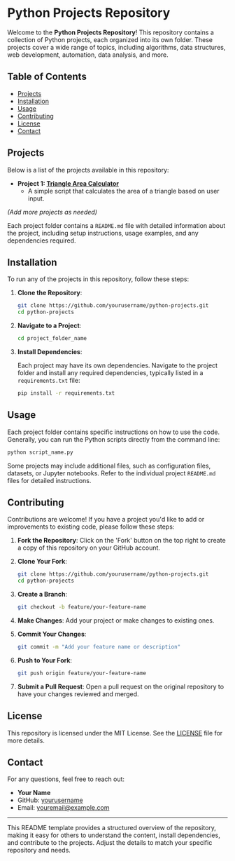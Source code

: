 # Python Projects Repository

Welcome to the **Python Projects Repository**! This repository contains a collection of Python projects, each organized into its own folder. These projects cover a wide range of topics, including algorithms, data structures, web development, automation, data analysis, and more.

## Table of Contents

- [Projects](#projects)
- [Installation](#installation)
- [Usage](#usage)
- [Contributing](#contributing)
- [License](#license)
- [Contact](#contact)

## Projects

Below is a list of the projects available in this repository:

- **Project 1: [Triangle Area Calculator](./triangleAreaCalculator)**
  - A simple script that calculates the area of a triangle based on user input.

*(Add more projects as needed)*

Each project folder contains a `README.md` file with detailed information about the project, including setup instructions, usage examples, and any dependencies required.

## Installation

To run any of the projects in this repository, follow these steps:

1. **Clone the Repository**: 
   
   ```bash
   git clone https://github.com/yourusername/python-projects.git
   cd python-projects
   ```

2. **Navigate to a Project**: 
   
   ```bash
   cd project_folder_name
   ```

3. **Install Dependencies**: 
   
   Each project may have its own dependencies. Navigate to the project folder and install any required dependencies, typically listed in a `requirements.txt` file:

   ```bash
   pip install -r requirements.txt
   ```

## Usage

Each project folder contains specific instructions on how to use the code. Generally, you can run the Python scripts directly from the command line:

```bash
python script_name.py
```

Some projects may include additional files, such as configuration files, datasets, or Jupyter notebooks. Refer to the individual project `README.md` files for detailed instructions.

## Contributing

Contributions are welcome! If you have a project you'd like to add or improvements to existing code, please follow these steps:

1. **Fork the Repository**: Click on the 'Fork' button on the top right to create a copy of this repository on your GitHub account.
2. **Clone Your Fork**: 
   
   ```bash
   git clone https://github.com/yourusername/python-projects.git
   cd python-projects
   ```

3. **Create a Branch**: 
   
   ```bash
   git checkout -b feature/your-feature-name
   ```

4. **Make Changes**: Add your project or make changes to existing ones.
5. **Commit Your Changes**: 
   
   ```bash
   git commit -m "Add your feature name or description"
   ```

6. **Push to Your Fork**: 
   
   ```bash
   git push origin feature/your-feature-name
   ```

7. **Submit a Pull Request**: Open a pull request on the original repository to have your changes reviewed and merged.

## License

This repository is licensed under the MIT License. See the [LICENSE](./LICENSE) file for more details.

## Contact

For any questions, feel free to reach out:

- **Your Name**
- GitHub: [yourusername](https://github.com/yourusername)
- Email: [youremail@example.com](mailto:youremail@example.com)

---

This README template provides a structured overview of the repository, making it easy for others to understand the content, install dependencies, and contribute to the projects. Adjust the details to match your specific repository and needs.
